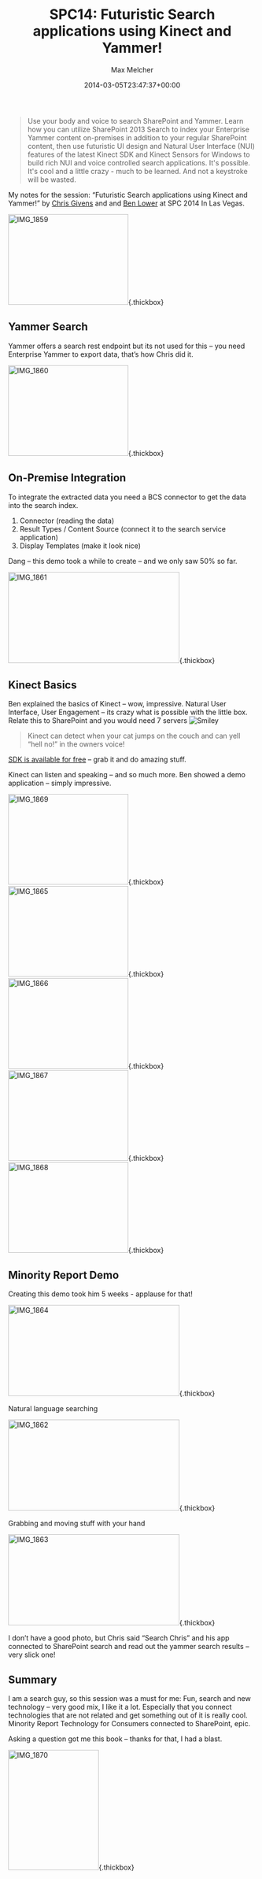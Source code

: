 ﻿---
title: 'SPC14: Futuristic Search applications using Kinect and Yammer!'
author: Max Melcher
aliases:
   - "/post/2014-03-05-spc14-futuristic-search-applications-using-kinect-yammer/"
2014: "03"
type: post
date: 2014-03-05T23:47:37+00:00
url: /2014/03/spc14-futuristic-search-applications-using-kinect-yammer/
yourls_shorturl:
  - http://melcher.it/s/2b
categories:
  - Development
  - Search
  - SharePoint 2013
  - Yammer

---
> Use your body and voice to search SharePoint and Yammer. Learn how you can utilize SharePoint 2013 Search to index your Enterprise Yammer content on-premises in addition to your regular SharePoint content, then use futuristic UI design and Natural User Interface (NUI) features of the latest Kinect SDK and Kinect Sensors for Windows to build rich NUI and voice controlled search applications. It's possible. It's cool and a little crazy - much to be learned. And not a keystroke will be wasted.

My notes for the session: “Futuristic Search applications using Kinect and Yammer!” by [Chris Givens][1] and and [Ben Lower][2] at SPC 2014 In Las Vegas.

[<img style="background-image: none; padding-top: 0px; padding-left: 0px; display: inline; padding-right: 0px; border-width: 0px;" title="IMG_1859" alt="IMG_1859" src="http://melcher.it/wp-content/uploads/IMG_1859_thumb.jpg" width="244" height="184" border="0" />][3]{.thickbox}

## Yammer Search

Yammer offers a search rest endpoint but its not used for this – you need Enterprise Yammer to export data, that’s how Chris did it.

[<img style="background-image: none; padding-top: 0px; padding-left: 0px; display: inline; padding-right: 0px; border: 0px;" title="IMG_1860" alt="IMG_1860" src="http://melcher.it/wp-content/uploads/IMG_1860_thumb.jpg" width="244" height="184" border="0" />][4]{.thickbox}

## On-Premise Integration

To integrate the extracted data you need a BCS connector to get the data into the search index.

  1. Connector (reading the data)
  2. Result Types / Content Source (connect it to the search service application)
  3. Display Templates (make it look nice)

Dang – this demo took a while to create – and we only saw 50% so far.

[<img style="background-image: none; padding-top: 0px; padding-left: 0px; display: inline; padding-right: 0px; border: 0px;" title="IMG_1861" alt="IMG_1861" src="http://melcher.it/wp-content/uploads/IMG_1861_thumb.jpg" width="348" height="185" border="0" />][5]{.thickbox}

## Kinect Basics

Ben explained the basics of Kinect – wow, impressive. Natural User Interface, User Engagement – its crazy what is possible with the little box. Relate this to SharePoint and you would need 7 servers <img class="wlEmoticon wlEmoticon-smile" style="border-style: none;" alt="Smiley" src="http://melcher.it/wp-content/uploads/wlEmoticon-smile3.png" />

> Kinect can detect when your cat jumps on the couch and can yell “hell no!” in the owners voice!

[SDK is available for free][6] – grab it and do amazing stuff.

Kinect can listen and speaking – and so much more. Ben showed a demo application – simply impressive.

[<img style="background-image: none; padding-top: 0px; padding-left: 0px; margin: 0px; display: inline; padding-right: 0px; border: 0px;" title="IMG_1869" alt="IMG_1869" src="http://melcher.it/wp-content/uploads/IMG_1869_thumb.jpg" width="244" height="184" border="0" />][7]{.thickbox}[<img style="background-image: none; padding-top: 0px; padding-left: 0px; display: inline; padding-right: 0px; border: 0px;" title="IMG_1865" alt="IMG_1865" src="http://melcher.it/wp-content/uploads/IMG_1865_thumb.jpg" width="244" height="184" border="0" />][8]{.thickbox}[<img style="background-image: none; padding-top: 0px; padding-left: 0px; margin: 0px; display: inline; padding-right: 0px; border: 0px;" title="IMG_1866" alt="IMG_1866" src="http://melcher.it/wp-content/uploads/IMG_1866_thumb.jpg" width="244" height="184" border="0" />][9]{.thickbox}[<img style="background-image: none; padding-top: 0px; padding-left: 0px; display: inline; padding-right: 0px; border: 0px;" title="IMG_1867" alt="IMG_1867" src="http://melcher.it/wp-content/uploads/IMG_1867_thumb.jpg" width="244" height="184" border="0" />][10]{.thickbox}[<img style="background-image: none; padding-top: 0px; padding-left: 0px; margin: 0px; display: inline; padding-right: 0px; border: 0px;" title="IMG_1868" alt="IMG_1868" src="http://melcher.it/wp-content/uploads/IMG_1868_thumb.jpg" width="244" height="184" border="0" />][11]{.thickbox}

## Minority Report Demo

Creating this demo took him 5 weeks - applause for that!

[<img style="background-image: none; padding-top: 0px; padding-left: 0px; display: inline; padding-right: 0px; border: 0px;" title="IMG_1864" alt="IMG_1864" src="http://melcher.it/wp-content/uploads/IMG_1864_thumb.jpg" width="348" height="185" border="0" />][12]{.thickbox}

Natural language searching

[<img style="background-image: none; padding-top: 0px; padding-left: 0px; display: inline; padding-right: 0px; border: 0px;" title="IMG_1862" alt="IMG_1862" src="http://melcher.it/wp-content/uploads/IMG_1862_thumb.jpg" width="348" height="185" border="0" />][13]{.thickbox}

Grabbing and moving stuff with your hand

[<img style="background-image: none; padding-top: 0px; padding-left: 0px; display: inline; padding-right: 0px; border: 0px;" title="IMG_1863" alt="IMG_1863" src="http://melcher.it/wp-content/uploads/IMG_1863_thumb.jpg" width="348" height="185" border="0" />][14]{.thickbox}

I don’t have a good photo, but Chris said “Search Chris” and his app connected to SharePoint search and read out the yammer search results – very slick one!

## Summary

I am a search guy, so this session was a must for me: Fun, search and new technology – very good mix, I like it a lot. Especially that you connect technologies that are not related and get something out of it is really cool. Minority Report Technology for Consumers connected to SharePoint, epic.

Asking a question got me this book – thanks for that, I had a blast.

[<img style="background-image: none; padding-top: 0px; padding-left: 0px; display: inline; padding-right: 0px; border: 0px;" title="IMG_1870" alt="IMG_1870" src="http://melcher.it/wp-content/uploads/IMG_1870_thumb.jpg" width="184" height="244" border="0" />][15]{.thickbox}

 [1]: https://twitter.com/givenscj
 [2]: https://twitter.com/benlower
 [3]: http://melcher.it/wp-content/uploads/IMG_1859.jpg
 [4]: http://melcher.it/wp-content/uploads/IMG_1860.jpg
 [5]: http://melcher.it/wp-content/uploads/IMG_1861.jpg
 [6]: http://www.microsoft.com/en-us/kinectforwindows/
 [7]: http://melcher.it/wp-content/uploads/IMG_1869.jpg
 [8]: http://melcher.it/wp-content/uploads/IMG_1865.jpg
 [9]: http://melcher.it/wp-content/uploads/IMG_1866.jpg
 [10]: http://melcher.it/wp-content/uploads/IMG_1867.jpg
 [11]: http://melcher.it/wp-content/uploads/IMG_1868.jpg
 [12]: http://melcher.it/wp-content/uploads/IMG_1864.jpg
 [13]: http://melcher.it/wp-content/uploads/IMG_1862.jpg
 [14]: http://melcher.it/wp-content/uploads/IMG_1863.jpg
 [15]: http://melcher.it/wp-content/uploads/IMG_1870.jpg
